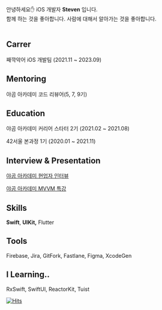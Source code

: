 안녕하세요✋ iOS 개발자 **Steven** 입니다.<br>
함께 하는 것을 좋아합니다. 사람에 대해서 알아가는 것을 좋아합니다.
<br><br>

## Carrer

째깍악어 iOS 개발팀 (2021.11 ~ 2023.09)

## **Mentoring**

야곰 아카데미 코드 리뷰어(5, 7, 9기)

## Education

야곰 아카데미 커리어 스타터 2기 (2021.02 ~ 2021.08)

42서울 본과정 1기 (2020.01 ~ 2021.11)

## Interview & P**resentation**

[야곰 아카데미 현업자 인터뷰](https://www.yagom-academy.kr/blog/37)

[야곰 아카데미 MVVM 특강](https://github.com/stevenkim18/MVVMinPractice)

## Skills

**Swift**, **UIKit,** Flutter

## Tools

Firebase, Jira, GitFork, Fastlane, Figma, XcodeGen

## I Learning..

RxSwift, SwiftUI, ReactorKit, Tuist

[![Hits](https://hits.seeyoufarm.com/api/count/incr/badge.svg?url=https%3A%2F%2Fgithub.com%2Fstevenkim18&count_bg=%2379C83D&title_bg=%23555555&icon=&icon_color=%23E7E7E7&title=hits&edge_flat=false)](https://hits.seeyoufarm.com)

